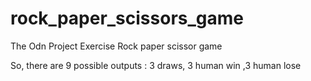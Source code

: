 # rock_paper_scissors_game

The Odn Project Exercise
Rock paper scissor game 


So, there are 9 possible outputs :
  3 draws, 3 human win ,3 human lose


  
  
